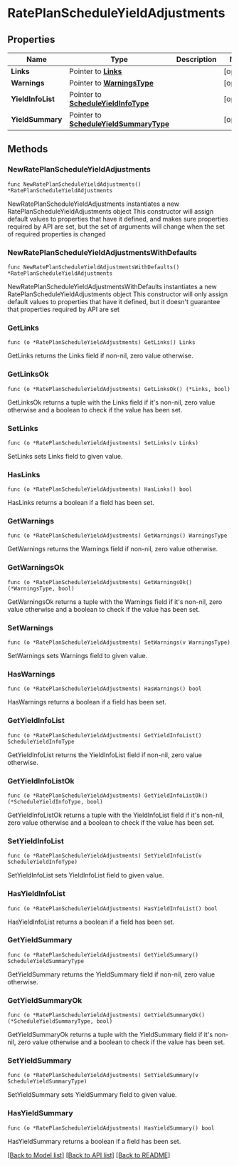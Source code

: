 # RatePlanScheduleYieldAdjustments

## Properties

Name | Type | Description | Notes
------------ | ------------- | ------------- | -------------
**Links** | Pointer to [**Links**](Links.md) |  | [optional] 
**Warnings** | Pointer to [**WarningsType**](WarningsType.md) |  | [optional] 
**YieldInfoList** | Pointer to [**ScheduleYieldInfoType**](ScheduleYieldInfoType.md) |  | [optional] 
**YieldSummary** | Pointer to [**ScheduleYieldSummaryType**](ScheduleYieldSummaryType.md) |  | [optional] 

## Methods

### NewRatePlanScheduleYieldAdjustments

`func NewRatePlanScheduleYieldAdjustments() *RatePlanScheduleYieldAdjustments`

NewRatePlanScheduleYieldAdjustments instantiates a new RatePlanScheduleYieldAdjustments object
This constructor will assign default values to properties that have it defined,
and makes sure properties required by API are set, but the set of arguments
will change when the set of required properties is changed

### NewRatePlanScheduleYieldAdjustmentsWithDefaults

`func NewRatePlanScheduleYieldAdjustmentsWithDefaults() *RatePlanScheduleYieldAdjustments`

NewRatePlanScheduleYieldAdjustmentsWithDefaults instantiates a new RatePlanScheduleYieldAdjustments object
This constructor will only assign default values to properties that have it defined,
but it doesn't guarantee that properties required by API are set

### GetLinks

`func (o *RatePlanScheduleYieldAdjustments) GetLinks() Links`

GetLinks returns the Links field if non-nil, zero value otherwise.

### GetLinksOk

`func (o *RatePlanScheduleYieldAdjustments) GetLinksOk() (*Links, bool)`

GetLinksOk returns a tuple with the Links field if it's non-nil, zero value otherwise
and a boolean to check if the value has been set.

### SetLinks

`func (o *RatePlanScheduleYieldAdjustments) SetLinks(v Links)`

SetLinks sets Links field to given value.

### HasLinks

`func (o *RatePlanScheduleYieldAdjustments) HasLinks() bool`

HasLinks returns a boolean if a field has been set.

### GetWarnings

`func (o *RatePlanScheduleYieldAdjustments) GetWarnings() WarningsType`

GetWarnings returns the Warnings field if non-nil, zero value otherwise.

### GetWarningsOk

`func (o *RatePlanScheduleYieldAdjustments) GetWarningsOk() (*WarningsType, bool)`

GetWarningsOk returns a tuple with the Warnings field if it's non-nil, zero value otherwise
and a boolean to check if the value has been set.

### SetWarnings

`func (o *RatePlanScheduleYieldAdjustments) SetWarnings(v WarningsType)`

SetWarnings sets Warnings field to given value.

### HasWarnings

`func (o *RatePlanScheduleYieldAdjustments) HasWarnings() bool`

HasWarnings returns a boolean if a field has been set.

### GetYieldInfoList

`func (o *RatePlanScheduleYieldAdjustments) GetYieldInfoList() ScheduleYieldInfoType`

GetYieldInfoList returns the YieldInfoList field if non-nil, zero value otherwise.

### GetYieldInfoListOk

`func (o *RatePlanScheduleYieldAdjustments) GetYieldInfoListOk() (*ScheduleYieldInfoType, bool)`

GetYieldInfoListOk returns a tuple with the YieldInfoList field if it's non-nil, zero value otherwise
and a boolean to check if the value has been set.

### SetYieldInfoList

`func (o *RatePlanScheduleYieldAdjustments) SetYieldInfoList(v ScheduleYieldInfoType)`

SetYieldInfoList sets YieldInfoList field to given value.

### HasYieldInfoList

`func (o *RatePlanScheduleYieldAdjustments) HasYieldInfoList() bool`

HasYieldInfoList returns a boolean if a field has been set.

### GetYieldSummary

`func (o *RatePlanScheduleYieldAdjustments) GetYieldSummary() ScheduleYieldSummaryType`

GetYieldSummary returns the YieldSummary field if non-nil, zero value otherwise.

### GetYieldSummaryOk

`func (o *RatePlanScheduleYieldAdjustments) GetYieldSummaryOk() (*ScheduleYieldSummaryType, bool)`

GetYieldSummaryOk returns a tuple with the YieldSummary field if it's non-nil, zero value otherwise
and a boolean to check if the value has been set.

### SetYieldSummary

`func (o *RatePlanScheduleYieldAdjustments) SetYieldSummary(v ScheduleYieldSummaryType)`

SetYieldSummary sets YieldSummary field to given value.

### HasYieldSummary

`func (o *RatePlanScheduleYieldAdjustments) HasYieldSummary() bool`

HasYieldSummary returns a boolean if a field has been set.


[[Back to Model list]](../README.md#documentation-for-models) [[Back to API list]](../README.md#documentation-for-api-endpoints) [[Back to README]](../README.md)


